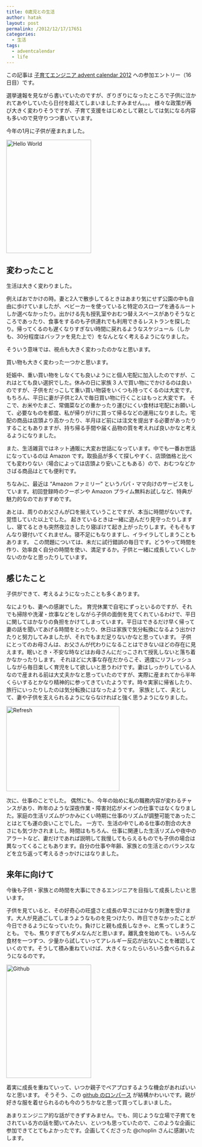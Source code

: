 ```yaml
---
title: 0歳児との生活
author: hatak
layout: post
permalink: /2012/12/17/17651
categories:
  - 生活
tags:
  - adventcalendar
  - life
---
```

この記事は [子育てエンジニア advent calendar 2012][1] への参加エントリー（16日目）です。

選挙速報を見ながら書いていたのですが、ぎりぎりになったところで子供に泣かれてあやしていたら日付を超えてしまいましたすみません。。。 様々な政策が再び大きく変わりそうですが、子育て支援をはじめとして親としては気になる内容も多いので見守りつつ書いています。

<!--more-->

今年の1月に子供が産まれました。

<img src="https://dl.dropboxusercontent.com/u/14531906/hatak.github.io/2012/12/helloworld-225x300.jpg" alt="Hello World" width="225" height="300" class="alignnone size-medium wp-image-17649" />

## 変わったこと

生活は大きく変わりました。

例えばおでかけの時。妻と2人で散歩してるときはあまり気にせず公園の中も自由に歩けていましたが、ベビーカーを使っていると特定のスロープを通るルートしか選べなかったり。出かける先も授乳室やおむつ替えスペースがありそうなところであったり、食事をするのも子供連れでも利用できるレストランを探したり。帰ってくるのも遅くなりすぎない時間に戻れるようなスケジュール（しかも、30分程度はバッファを見た上で）をなんとなく考えるようになりました。

そういう意味では、視点も大きく変わったのかなと思います。

買い物も大きく変わった一つかと思います。

妊娠中、重い買い物をしなくても良いようにと個人宅配に加入したのですが、これはとても良い選択でした。休みの日に家族 3 人で買い物にでかけるのは良いのですが、子供をだっこして重い買い物袋をいくつも持ってくるのは大変です。もちろん、平日に妻が子供と2人で毎日買い物に行くことはもっと大変です。 そこで、お米やたまご、常備菜などの重かったり運びにくい食材は宅配にお願いして、必要なものを都度、私が帰りがけに買って帰るなどの運用になりました。宅配の商品は店頭より高かったり、半月ほど前には注文を提出する必要があったりすることもありますが、持ち帰る手間や届く品物の質を考えれば良いかなと考えるようになりました。

また、生活雑貨ではネット通販に大変お世話になっています。中でも一番お世話になっているのは Amazon です。取扱品が多くて探しやすく、店頭価格と比べても変わりない（場合によっては店頭より安いこともある）ので、おむつなどかさばる商品はとても便利です。

ちなみに、最近は &#8220;Amazon ファミリー&#8221; というパパ・ママ向けのサービスをしています。初回登録時のクーポンや Amazon プライム無料お試しなど、特典が魅力的なのでおすすめです。

あとは、周りのお父さんが口を揃えていうことですが、本当に時間がないです。覚悟していた以上でした。 起きているときは一緒に遊んだり見守ったりしますし、寝てるときも突然夜泣きしたり寝ぼけて起き上がったりします。そもそもすんなり寝付いてくれません。寝不足にもなりますし、イライラしてしまうこともあります。 この問題については、未だに試行錯誤の毎日です。どうやって時間を作り、効率良く自分の時間を使い、満足するか。子供と一緒に成長していくしかないのかなと思ったりしています。

## 感じたこと

子供ができて、考えるようになったことも多くあります。

なによりも、妻への感謝でした。 育児休業で自宅にずっといるのですが、それでも掃除や洗濯・炊事などをしながら子供の面倒を見てくれているわけで、平日に関してはかなりの負担をかけてしまっています。平日はできるだけ早く帰って妻の話を聞いてあげる時間をとったり、休日は家族で気分転換になるよう出かけたりと努力してみましたが、それでもまだ足りないかなと思っています。 子供にとってのお母さんは、お父さんが代わりになることはできないほどの存在に見えます。眠いとき・不安な時などはお母さんにだっこされて授乳しないと落ち着かなかったりします。 それほどに大事な存在だからこそ、適度にリフレッシュしながら毎日楽しく育児をして欲しいと思うわけです。妻はしっかりしている人なので産まれる前は大丈夫かなと思っていたのですが、実際に産まれてから半年くらいするとかなり精神的に参ってきていたようです。時々実家に帰省したり、旅行にいったりしたのは気分転換にはなったようです。 家族として、夫として、妻や子供を支えられるようにならなければと強く思うようになりました。

<img src="https://dl.dropboxusercontent.com/u/14531906/hatak.github.io/2012/12/reflesh-300x225.jpg" alt="Refresh" width="300" height="225" class="alignnone size-medium wp-image-17650" />

次に、仕事のことでした。 偶然にも、今年の始めに私の職務内容が変わるチャンスがあり、昨年のような深夜作業・障害対応がメインの仕事ではなくなりました。家庭の生活リズムがつかみにくい時期に仕事のリズムが調整可能であったことはとても運の良いことでした。 一方で、生活の中でしめる仕事の割合の大きさにも気づかされました。時間はもちろん、仕事に関連した生活リズムや夜中のアラートなど、妻だけであれば説明して我慢してもらえるものでも子供の場合は異なってくることもあります。自分の仕事や年齢、家族との生活とのバランスなどを立ち返って考えるきっかけにはなりました。

## 来年に向けて

今後も子供・家族との時間を大事にできるエンジニアを目指して成長したいと思います。

子供を見ていると、その好奇心の旺盛さと成長の早さにはかなり刺激を受けます。大人が見過ごしてしまうようなものを見つけたり、昨日できなかったことが今日できるようになっていたり。負けじと親も成長しなきゃ、と焦ってしまうことも。 でも、焦りすぎてもダメなんだと思います。離乳食を始めても、いろんな食材を一つずつ、少量から試していってアレルギー反応が出ないことを確認していくのです。そうして積み重ねていけば、大きくなったらいろいろ食べられるようになるのです。

<img src="https://dl.dropboxusercontent.com/u/14531906/hatak.github.io/2012/12/github-225x300.jpg" alt="Github" width="225" height="300" class="alignnone size-medium wp-image-17648" />

着実に成長を重ねていって、いつか親子でペアプロするような機会があればいいなと思います。 そうそう、この [github のロンパース][2] が結構かわいいです。親が好きな服を着せられるのも今のうちかなと思って買ってしまいました。

あまりエンジニア的な話ができずすみません。でも、同じような立場で子育てをされている方の話を聞いてみたい、といつも思っていたので、このような企画に参加できてとてもよかったです。企画してくださった @choplin さんに感謝いたします。

 [1]: http://atnd.org/events/34177
 [2]: http://shop.github.com/products/octocat-onesie
